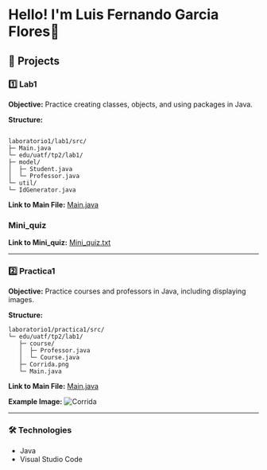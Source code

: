 
# Hello! I'm Luis Fernando Garcia Flores🚀

## 🧪 Projects

### 1️⃣ Lab1
**Objective:** Practice creating classes, objects, and using packages in Java.

**Structure:**
```

laboratorio1/lab1/src/
├─ Main.java
└─ edu/uatf/tp2/lab1/
├─ model/
│  ├─ Student.java
│  └─ Professor.java
└─ util/
└─ IdGenerator.java

````


**Link to Main File:**
[Main.java](https://github.com/TK-FUISTELS154/Laboratorio-1-/blob/main/laboratorio1/lab1/src/Main.java)


### Mini_quiz
**Link to Mini_quiz:**
[Mini_quiz.txt](https://github.com/TK-FUISTELS154/Laboratorio-1-/blob/main/laboratorio1/lab1/src/Mini_quiz.txt)

---

### 2️⃣ Practica1

**Objective:** Practice courses and professors in Java, including displaying images.

**Structure:**

```
laboratorio1/practica1/src/
└─ edu/uatf/tp2/lab1/
   ├─ course/
   │  ├─ Professor.java
   │  └─ Course.java
   ├─ Corrida.png
   └─ Main.java
```

**Link to Main File:**
[Main.java](https://github.com/TK-FUISTELS154/Laboratorio-1-/blob/main/laboratorio1/practica1/src/edu/uatf/tp2/lab1/Main.java)

**Example Image:**
![Corrida](https://github.com/TK-FUISTELS154/Laboratorio-1-/blob/main/laboratorio1/practica1/src/edu/uatf/tp2/lab1/Corrida.png?raw=true)

---

### 🛠 Technologies

* Java
* Visual Studio Code


